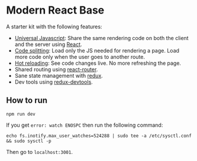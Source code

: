# Modern React Base

A starter kit with the following features:

* [Universal Javascript](https://medium.com/@mjackson/universal-javascript-4761051b7ae9): Share the same rendering code on both the client and the server using [React](https://github.com/facebook/react).
* [Code splitting](http://webpack.github.io/docs/code-splitting.html): Load only the JS needed for rendering a page. Load more code only when the user goes to another route.
* [Hot reloading](https://github.com/gaearon/react-hot-loader): See code changes live. No more refreshing the page.
* Shared routing using [react-router](https://github.com/rackt/react-router).
* Sane state management with [redux](https://github.com/gaearon/redux).
* Dev tools using [redux-devtools](https://github.com/gaearon/redux-devtools).

## How to run

```
npm run dev
```

If you get `error: watch ENOSPC` then run the following command:

```
echo fs.inotify.max_user_watches=524288 | sudo tee -a /etc/sysctl.conf && sudo sysctl -p
```

Then go to `localhost:3001`.
